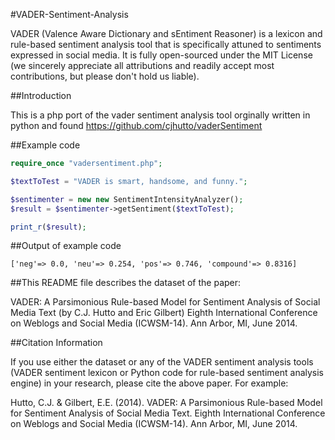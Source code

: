 #VADER-Sentiment-Analysis

VADER (Valence Aware Dictionary and sEntiment Reasoner) is a lexicon and rule-based sentiment analysis tool that is specifically attuned to sentiments expressed in social media. It is fully open-sourced under the MIT License (we sincerely appreciate all attributions and readily accept most contributions, but please don't hold us liable).

##Introduction

This is a php port of the vader sentiment analysis tool orginally written in python and found https://github.com/cjhutto/vaderSentiment


##Example code

```php
require_once "vadersentiment.php";

$textToTest = "VADER is smart, handsome, and funny.";

$sentimenter = new new SentimentIntensityAnalyzer();
$result = $sentimenter->getSentiment($textToTest);

print_r($result);
```
##Output of example code
```
['neg'=> 0.0, 'neu'=> 0.254, 'pos'=> 0.746, 'compound'=> 0.8316]
```

##This README file describes the dataset of the paper:

VADER: A Parsimonious Rule-based Model for Sentiment Analysis of Social Media Text 
(by C.J. Hutto and Eric Gilbert) 
Eighth International Conference on Weblogs and Social Media (ICWSM-14). Ann Arbor, MI, June 2014. 

##Citation Information

If you use either the dataset or any of the VADER sentiment analysis tools (VADER sentiment lexicon or Python code for rule-based sentiment analysis engine) in your research, please cite the above paper. For example: 

Hutto, C.J. & Gilbert, E.E. (2014). VADER: A Parsimonious Rule-based Model for Sentiment Analysis of Social Media Text. Eighth International Conference on Weblogs and Social Media (ICWSM-14). Ann Arbor, MI, June 2014. 
